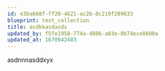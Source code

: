 ```yaml
---
id: e3ba668f-ff20-4621-ac26-8c219f209633
blueprint: test_collection
title: asdkkasdasds
updated_by: f5fe1958-774a-4886-a03e-0b74ece8600a
updated_at: 1670942483
---
```

asdnnnasddxyx